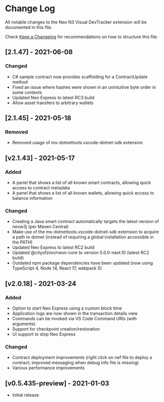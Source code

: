 # Change Log

All notable changes to the Neo N3 Visual DevTracker extension will be documented in this file.

Check [Keep a Changelog](http://keepachangelog.com/) for recommendations on how to structure this file.

## [2.1.47] - 2021-06-08

### Changed

- C# sample contract now provides scaffolding for a ContractUpdate method
- Fixed an issue where hashes were shown in an unintuitive byte order in some contexts
- Updated Neo Express to latest RC3 build
- Allow asset transfers to arbitrary wallets

## [2.1.45] - 2021-05-18

### Removed

- Removed usage of ms-dotnettools.vscode-dotnet-sdk extension

## [v2.1.43] - 2021-05-17

### Added

- A panel that shows a list of all known smart contracts, allowing quick access to contract metadata
- A panel that shows a list of all known wallets, allowing quick access to balance information

### Changed

- Creating a Java smart contract automatically targets the latest version of neow3j (per Maven Central)
- Make use of the ms-dotnettools.vscode-dotnet-sdk extension to acquire a path to dotnet
  (instead of requiring a global installation accessible in the PATH)
- Updated Neo Express to latest RC2 build
- Updated @cityofzion/neon-core to version 5.0.0-next.10 (latest RC2 build)
- Outdated npm package dependencies have been updated (now using TypeScript 4, Node 14, React 17, webpack 5)

## [v2.0.18] - 2021-03-24

### Added

- Option to start Neo Express using a custom block time
- Application logs are now shown in the transaction details view
- Commands can be invoked via VS Code Command URIs (with arguments)
- Support for checkpoint creation/restoration
- UI support to stop Neo Express

### Changed

- Contract deployment improvements (right click on nef file to deploy a contract; improved messaging when debug info file is missing)
- Various performance improvements

## [v0.5.435-preview] - 2021-01-03

- Initial release
